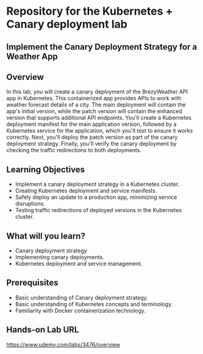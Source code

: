 # Repository for the Kubernetes + Canary deployment lab

## Implement the Canary Deployment Strategy for a Weather App

## Overview
In this lab, you will create a canary deployment of the BrezyWeather API app in Kubernetes. This containerized app provides APIs to work with weather forecast details of a city. The main deployment will contain the app's initial version, while the patch version will contain the enhanced version that supports additional API endpoints. You'll create a Kubernetes deployment manifest for the main application version, followed by a Kubernetes service for the application, which you'll test to ensure it works correctly. Next, you'll deploy the patch version as part of the canary deployment strategy. Finally, you'll verify the canary deployment by checking the traffic redirections to both deployments.

## Learning Objectives
- Implement a canary deployment strategy in a Kubernetes cluster. 
- Creating Kubernetes deployment and service manifests.
- Safely deploy an update to a production app, minimizing service disruptions.
- Testing traffic redirections of deployed versions in the Kubernetes cluster.

## What will you learn?
- Canary deployment strategy
- Implementing canary deployments.
- Kubernetes deployment and service management.

## Prerequisites
- Basic understanding of Canary deployment strategy. 
- Basic understanding of Kubernetes concepts and terminology.
- Familiarity with Docker containerization technology.

## Hands-on Lab URL
https://www.udemy.com/labs/3476/overview
